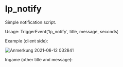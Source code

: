 # lp_notify
Simple notification script.

Usage: TriggerEvent('lp_notify', title, message, seconds)

Example (client side):

![Anmerkung 2021-08-12 032841](https://user-images.githubusercontent.com/81768885/129124827-58051b78-01ea-4a0e-827a-f91e93717150.png)

Ingame (other title and message):

